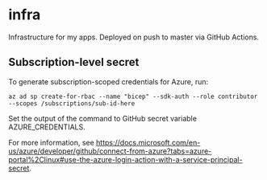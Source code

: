 # infra

Infrastructure for my apps. Deployed on push to master via GitHub Actions.

## Subscription-level secret

To generate subscription-scoped credentials for Azure, run:

    az ad sp create-for-rbac --name "bicep" --sdk-auth --role contributor --scopes /subscriptions/sub-id-here

Set the output of the command to GitHub secret variable AZURE_CREDENTIALS.

For more information, see https://docs.microsoft.com/en-us/azure/developer/github/connect-from-azure?tabs=azure-portal%2Clinux#use-the-azure-login-action-with-a-service-principal-secret.
